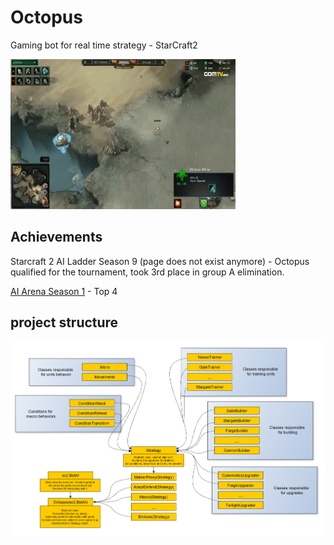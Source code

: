 # Octopus
Gaming bot for real time strategy - StarCraft2

![img1](.idea/zAwSN1u.gif)

## Achievements
 Starcraft 2 AI Ladder Season 9 (page does not exist anymore) - Octopus qualified for the tournament, took 3rd place in group A elimination.

 [AI Arena Season 1](https://aiarena.net/competitions/stats/40/octopus_v2-ai-arena-season-1) - Top 4

## project structure
![img1](.idea/sc2_bot_v2_project_graph_2.jpg)


 
